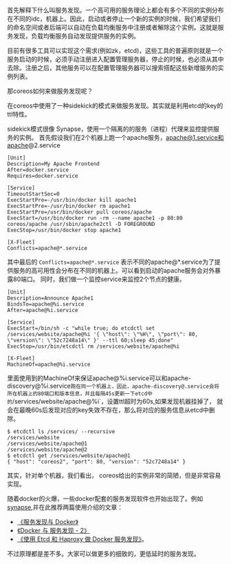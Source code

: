 首先解释下什么叫服务发现。一个高可用的服务理论上都会有多个不同的实例分布在不同的idc，机器上。因此，启动或者停止一个新的实例的时候，我们希望我们的命名空间或者后端可以自动在负载均衡服务中注册或者解除这个实例。这就是服务发现，负载均衡服务自动发现提供服务的实例。


目前有很多工具可以实现这个需求(例如zk，etcd)，这些工具的普遍原则就是一个服务启动的时候，必须手动注册进入配置管理服务器，停止的时候，也必须从其中去除。注册之后，其他服务可以在配置管理服务器可以搜索搭配这些新增服务的实例列表。


那coreos如何来做服务发现呢？

在coreos中使用了一种sidekick的模式来做服务发现。其实就是利用etcd的key的ttl特性。

sidekick模式很像 Synapse，使用一个隔离的的服务（进程）代理来监控提供服务的实例。
首先假设我们在2个机器上跑一个apache服务，apache@1.service和apache@2.service
```
[Unit]
Description=My Apache Frontend
After=docker.service
Requires=docker.service

[Service]
TimeoutStartSec=0
ExecStartPre=-/usr/bin/docker kill apache1
ExecStartPre=-/usr/bin/docker rm apache1
ExecStartPre=/usr/bin/docker pull coreos/apache
ExecStart=/usr/bin/docker run -rm --name apache1 -p 80:80 coreos/apache /usr/sbin/apache2ctl -D FOREGROUND
ExecStop=/usr/bin/docker stop apache1

[X-Fleet]
Conflicts=apache@*.service
```
其中最后的 `Conflicts=apache@*.service` 表示不同的apache@*.service为了提供服务的高可用性会分布在不同的机器上。可以看到启动的apache服务会对外暴露80端口。
同时，我们做一个监控service来监控2个节点的健康。
```
[Unit]
Description=Announce Apache1
BindsTo=apache@%i.service
After=apache@%i.service

[Service]
ExecStart=/bin/sh -c "while true; do etcdctl set /services/website/apache@%i '{ \"host\": \"%H\", \"port\": 80, \"version\": \"52c7248a14\" }' --ttl 60;sleep 45;done"
ExecStop=/usr/bin/etcdctl rm /services/website/apache@%i

[X-Fleet]
MachineOf=apache@%i.service
```
里面使用到的MachineOf来保证apache@%i.service可以和apache-discovery@%i.service`跑在同一个机器上，因此，apache-discovery@.service会将所在机器上的80端口和版本信息，并且每隔45s更新一下etcd中的`/services/website/apache@%i`，设置ttl超时为60s,如果发现机器挂掉了， 就会在最晚60s后发现对应的key失效不存在，那么将对应的服务信息从etcd中删除。
```
$ etcdctl ls /services/ --recursive
/services/website
/services/website/apache@1
/services/website/apache@2
$ etcdctl get /services/website/apache@1
{ "host": "coreos2", "port": 80, "version": "52c7248a14" }
```
其实，针对单个机器，我们看出， coreos给出的实例非常的简陋，但是非常容易实现。

随着docker的火爆，一些docker配套的服务发现软件也开始出现了。例如[synapse](https://github.com/airbnb/synapse),并在此推荐两篇使用介绍的文章：
* [《服务发现与 Docker》](http://www.tuicool.com/articles/J3MRjm) 
* [《Docker 与 服务发现 - 2》](http://www.tuicool.com/articles/6v2iMnA)
* [《使用 Etcd 和 Haproxy 做 Docker 服务发现》](http://segmentfault.com/blog/yexiaobai/1190000000730186)。

不过原理都是差不多。大家可以做更多的细致的，更低延时的服务发现。





